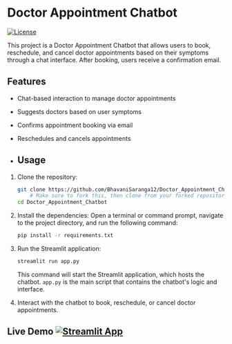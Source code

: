 # Doctor Appointment Chatbot

[![License](https://img.shields.io/badge/License-MIT-yellow.svg)](https://opensource.org/licenses/MIT)  <!-- Replace with your actual license badge link and license -->

This project is a Doctor Appointment Chatbot that allows users to book, reschedule, and cancel doctor appointments based on their symptoms through a chat interface. After booking, users receive a confirmation email.

## Features

- Chat-based interaction to manage doctor appointments
- Suggests doctors based on user symptoms
- Confirms appointment booking via email
- Reschedules and cancels appointments

- ## Usage

1. Clone the repository:
   ```bash
   git clone https://github.com/BhavaniSaranga12/Doctor_Appointment_Chatbot.git
       # Make sure to fork this, then clone from your forked repository
   cd Doctor_Appointment_Chatbot
   
2.  Install the dependencies: Open a terminal or command prompt, navigate to the project directory, and run the following command:

    ```bash
    pip install -r requirements.txt
    ```
3. Run the Streamlit application:
   ```bash
   streamlit run app.py
   ```
   This command will start the Streamlit application, which hosts the chatbot. `app.py` is the main script that contains the chatbot's logic and interface.

4. Interact with the chatbot to book, reschedule, or cancel doctor appointments.


## Live Demo [![Streamlit App](https://static.streamlit.io/badges/streamlit_badge_black_white.svg)](https://doctorappointmentchatbotproject-m58ldtes7txf49dj28ydhi.streamlit.app/) 
